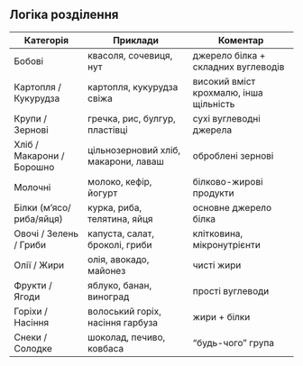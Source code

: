 ## Логіка розділення
|Категорія|	Приклади|	Коментар|
| -- | -- | -- |
|Бобові|	квасоля, сочевиця, нут|	джерело білка + складних вуглеводів
|Картопля / Кукурудза|	картопля, кукурудза свіжа|	високий вміст крохмалю, інша щільність
|Крупи / Зернові|	гречка, рис, булгур, пластівці|	сухі вуглеводні джерела
|Хліб / Макарони / Борошно|	цільнозерновий хліб, макарони, лаваш|	оброблені зернові
|Молочні|	молоко, кефір, йогурт|	білково-жирові продукти
|Білки (мʼясо/риба/яйця)|	курка, риба, телятина, яйця|	основне джерело білка
|Овочі / Зелень / Гриби|	капуста, салат, броколі, гриби|	клітковина, мікронутрієнти
|Олії / Жири|	олія, авокадо, майонез|	чисті жири
|Фрукти / Ягоди|	яблуко, банан, виноград|	прості вуглеводи
|Горіхи / Насіння|	волоський горіх, насіння гарбуза|	жири + білки
|Снеки / Солодке|	шоколад, печиво, ковбаса|	“будь-чого” група